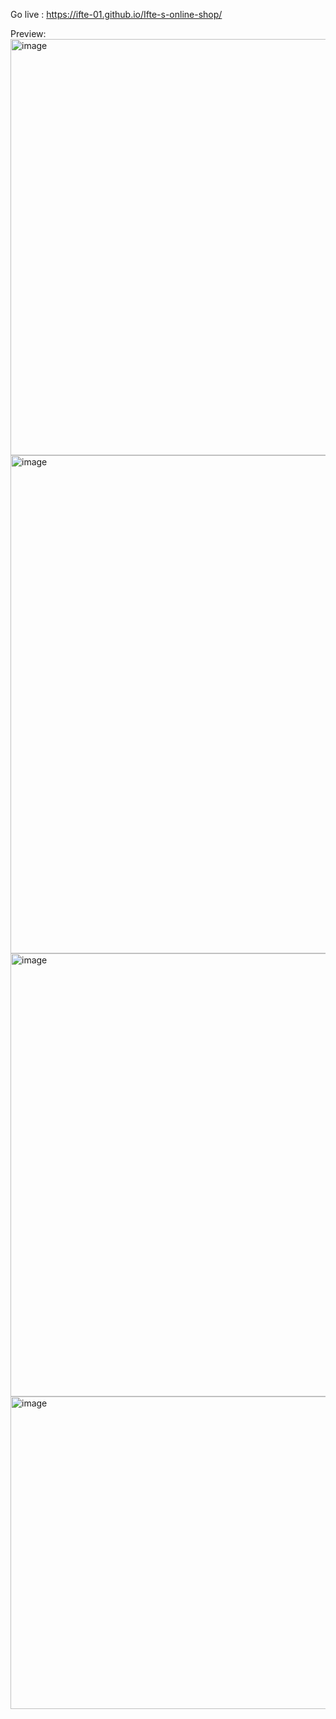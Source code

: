 Go live : https://ifte-01.github.io/Ifte-s-online-shop/

Preview:  
<img width="952" height="666" alt="image" src="https://github.com/user-attachments/assets/9c8d74a8-fa57-4314-aa9d-b4aaec8f8077" /> 
<img width="1063" height="797" alt="image" src="https://github.com/user-attachments/assets/becf2573-ab0b-4e61-bb26-dc1298d0bbf8" /> 
<img width="1419" height="709" alt="image" src="https://github.com/user-attachments/assets/a2af045f-8303-46a1-91a5-b2251a4f8512" /> 
<img width="800" height="500" alt="image" src="https://github.com/user-attachments/assets/9bf4e6fc-76c4-485c-a5e9-3c48ae5a1e9e" />


